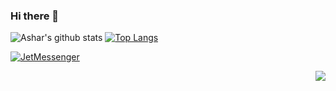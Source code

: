 ### Hi there 👋


![Ashar's github stats](https://github-readme-stats.vercel.app/api?username=ashar-7&show_icons=true&theme=dracula)
[![Top Langs](https://github-readme-stats.vercel.app/api/top-langs/?username=ashar-7&layout=compact&theme=dracula)](https://github.com/anuraghazra/github-readme-stats)

[![JetMessenger](https://github-readme-stats.vercel.app/api/pin/?username=ashar-7&repo=JetMessenger&show_owner=true&theme=dracula)](https://github.com/ashar-7/JetMessenger)

<img src="https://komarev.com/ghpvc/?username=ashar-7&color=green&style=flat-square" align="right" />
